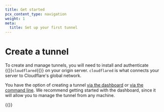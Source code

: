 ```yaml
---
title: Get started
pcx_content_type: navigation
weight: 1
meta:
  title: Set up your first tunnel
---
```


# Create a tunnel

To create and manage tunnels, you will need to install and authenticate {{<glossary-tooltip term_id="cloudflared">}}<code>cloudflared</code>{{</glossary-tooltip>}} on your origin server. `cloudflared` is what connects your server to Cloudflare's global network.

You have the option of creating a tunnel [via the dashboard](/cloudflare-one/connections/connect-networks/get-started/create-remote-tunnel/) or [via the command line](/cloudflare-one/connections/connect-networks/get-started/create-local-tunnel/). We recommend getting started with the dashboard, since it will allow you to manage the tunnel from any machine.

{{<directory-listing>}}
